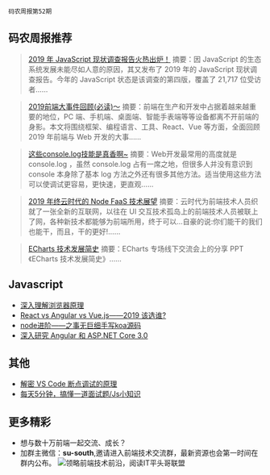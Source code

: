 `码农周报第52期`

码农周报推荐
-------


> [2019 年 JavaScript 现状调查报告火热出炉！](https://mp.weixin.qq.com/s/6I0eMWbZ--1MbvmH6QrVbQ)
> 摘要：因 JavaScript 的生态系统发展未能尽如人意的原因，其又发布了 2019 年的 JavaScript 现状调查报告。今年的 JavaScript 状态是该调查的第四版，覆盖了 21,717 位受访者……

> [2019前端大事件回顾(必读)～](https://mp.weixin.qq.com/s/cV2uNwkGqKCTnyE-L2rcNg)
> 摘要：前端在生产和开发中占据着越来越重要的地位，PC 端、手机端、桌面端、智能手表端等等设备都离不开前端的身影。本文将围绕框架、编程语言、工具、React、Vue 等方面，全面回顾 2019 年前端与 Web 开发的大事……


> [这些console.log技能是真香啊~](https://mp.weixin.qq.com/s/u8ZkN1gurKfk6Q0NGNER5w)
> 摘要：Web开发最常用的高度就是 console.log ，虽然 console.log 占有一席之地，但很多人并没有意识到 console 本身除了基本 log 方法之外还有很多其他方法。适当使用这些方法可以使调试更容易，更快速，更直观……

>  [2019 年终云时代的 Node FaaS 技术展望](https://mp.weixin.qq.com/s/7WeUUXWIdxWrC70NwBOivg)
> 摘要：云时代为前端技术人员织就了一张全新的互联网，以往在 UI 交互技术孤岛上的前端技术人员被联上了网，各种新技术都能够为前端所用，终于可以…自豪的说:你们能干的我们也能干，而且，干的更好!……

>  [ECharts 技术发展简史](https://mp.weixin.qq.com/s/CSM7bcd5mevvgi1Jo3zp8Q)
> 摘要：ECharts 专场线下交流会上的分享 PPT《ECharts 技术发展简史》……


Javascript
-------
+ [深入理解浏览器原理](https://juejin.im/post/5df65fbdf265da33d83e70b7)
+ [React vs Angular vs Vue.js——2019 该选谁?](https://www.javascriptc.com/2990.html)
+ [node进阶——之事无巨细手写koa源码](https://www.javascriptc.com/2962.html)
+ [深入研究 Angular 和 ASP.NET Core 3.0](https://www.javascriptc.com/2959.html)

其他
-------
+ [解密 VS Code 断点调试的原理](https://www.javascriptc.com/2965.html)
+ [每天5分钟，搞懂一道面试题/Js小知识](https://www.javascriptc.com/interview-tips/)


更多精彩
-------
+ 想与数十万前端一起交流、成长？
+ 加群主微信：**su-south**,邀请进入前端技术交流群，最新资源也会第一时间在群内公布。
![领略前端技术前沿，阅读IT平头哥联盟](https://user-images.githubusercontent.com/18324563/70633966-608b2980-1c6c-11ea-8123-34f1fd13484e.png)


